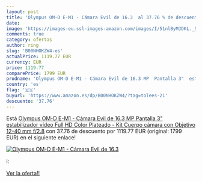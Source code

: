 ```yaml
---
layout: post
title: 'Olympus OM-D E-M1 - Cámara Evil de 16.3  al 37.76 % de descuento'
date: 
image: 'https://images-eu.ssl-images-amazon.com/images/I/51nlByMJDKL._SL200_.jpg'
comments: true
category: ofertas
author: ring
slug: 'B00NHOKZW4-es'
actualPrice: 1119.77 EUR
currency: EUR
price: 1119.77
comparePrice: 1799 EUR
prodname: 'Olympus OM-D E-M1 - Cámara Evil de 16.3 MP  Pantalla 3"  estabilizador  vídeo Full HD   Color Plateado - Kit Cuerpo cámara con Objetivo 12-40 mm f/2.8'
country: 'es'
flag: '🇪🇸'
buyurl: 'https://www.amazon.es/dp/B00NHOKZW4/?tag=tolees-21'
descuento: '37.76'
---
```


Está [Olympus OM-D E-M1 - Cámara Evil de 16.3 MP  Pantalla 3"  estabilizador  vídeo Full HD   Color Plateado - Kit Cuerpo cámara con Objetivo 12-40 mm f/2.8](https://www.amazon.es/dp/B00NHOKZW4/?tag=tolees-21) con 37.76 de descuento por 1119.77 EUR (original: 1799 EUR) en el siguiente enlace!

[![Olympus OM-D E-M1 - Cámara Evil de 16.3 ](https://images-eu.ssl-images-amazon.com/images/I/51nlByMJDKL._SL200_.jpg)](https://www.amazon.es/dp/B00NHOKZW4/?tag=tolees-21)

ℹ️:


[Ver la oferta!!](https://www.amazon.es/dp/B00NHOKZW4/?tag=tolees-21)

